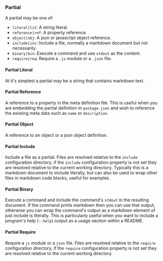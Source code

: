 ### Partial 

A partial may be one of:

* `literal|lit`: A string literal.
* `reference|ref`: A property reference.
* `object|obj`: A json or javascript object reference.
* `include|inc`: Include a file, normally a markdown document but not necessarily.
* `binary|bin`: Execute a command and use `stdout` as the content.
* `require|req`: Require a `.js` module or a `.json` file.

#### Partial Literal

At it's simplest a partial may be a string that contains markdown text.

#### Partial Reference

A reference to a property in the meta definition file. This is useful when you are embedding the partial definition in `package.json` and wish to reference the existing meta data such as `name` or `description`.

#### Partial Object

A reference to an object or a json object definition.

#### Partial Include

Include a file as a partial. Files are resolved relative to the `include` configuration directory, if the `include` configuration property is not set they are resolved relative to the current working directory. Typically this is a markdown document to include literally, but can also be used to wrap other files in markdown code blocks, useful for examples.

#### Partial Binary

Execute a command and include the command's `stdout` in the resulting document. If the command prints markdown then you can use that output, otherwise you can wrap the command's output as a markdown element of just include is literally. This is particularly useful when you want to include a program's help (`--help`) output as a usage section within a README.

#### Partial Require

Require a `js` module or a `json` file. Files are resolved relative to the `require` configuration directory, if the `require` configuration property is not set they are resolved relative to the current working directory.
